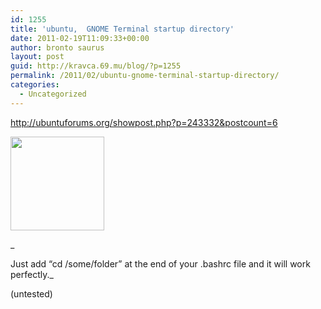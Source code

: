 ```yaml
---
id: 1255
title: 'ubuntu,  GNOME Terminal startup directory'
date: 2011-02-19T11:09:33+00:00
author: bronto saurus
layout: post
guid: http://kravca.69.mu/blog/?p=1255
permalink: /2011/02/ubuntu-gnome-terminal-startup-directory/
categories:
  - Uncategorized
---
```

<http://ubuntuforums.org/showpost.php?p=243332&postcount=6>
  
[<img src="http://brontosaurusrex.69.mu/wp-content/uploads/2011/02/terminal-150x150.png" alt="" title="terminal" width="150" height="150" class="alignright size-thumbnail wp-image-1258" />](http://brontosaurusrex.69.mu/wp-content/uploads/2011/02/terminal.png)
  
_
  
Just add &#8220;cd /some/folder&#8221; at the end of your .bashrc file and it will work perfectly._</p> 

(untested)